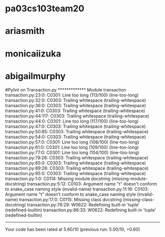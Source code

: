# pa03cs103team20
# ariasmith
# monicaiizuka
# abigailmurphy


#Pylint on Transaction.py
************* Module transaction
transaction.py:23:0: C0301: Line too long (113/100) (line-too-long)
transaction.py:32:0: C0303: Trailing whitespace (trailing-whitespace)
transaction.py:36:0: C0303: Trailing whitespace (trailing-whitespace)
transaction.py:41:0: C0303: Trailing whitespace (trailing-whitespace)
transaction.py:44:117: C0303: Trailing whitespace (trailing-whitespace)
transaction.py:44:0: C0301: Line too long (117/100) (line-too-long)
transaction.py:47:0: C0303: Trailing whitespace (trailing-whitespace)
transaction.py:50:85: C0303: Trailing whitespace (trailing-whitespace)
transaction.py:54:0: C0303: Trailing whitespace (trailing-whitespace)
transaction.py:57:0: C0301: Line too long (108/100) (line-too-long)
transaction.py:61:0: C0301: Line too long (109/100) (line-too-long)
transaction.py:77:0: C0301: Line too long (104/100) (line-too-long)
transaction.py:79:26: C0303: Trailing whitespace (trailing-whitespace)
transaction.py:85:0: C0303: Trailing whitespace (trailing-whitespace)
transaction.py:89:26: C0303: Trailing whitespace (trailing-whitespace)
transaction.py:95:0: C0303: Trailing whitespace (trailing-whitespace)
transaction.py:1:0: C0114: Missing module docstring (missing-module-docstring)
transaction.py:5:12: C0103: Argument name "t" doesn't conform to snake_case naming style (invalid-name)
transaction.py:11:16: C0103: Argument name "t" doesn't conform to snake_case naming style (invalid-name)
transaction.py:17:0: C0115: Missing class docstring (missing-class-docstring)
transaction.py:76:29: W0622: Redefining built-in 'tuple' (redefined-builtin)
transaction.py:86:33: W0622: Redefining built-in 'tuple' (redefined-builtin)

------------------------------------------------------------------
Your code has been rated at 5.60/10 (previous run: 5.00/10, +0.60)

